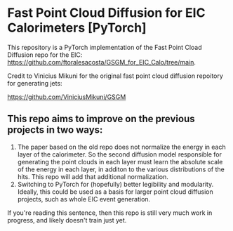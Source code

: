
# Fast Point Cloud Diffusion for EIC Calorimeters [PyTorch]
This repository is a PyTorch implementation of the Fast Point Cload Diffusion repo for the EIC: https://github.com/ftoralesacosta/GSGM_for_EIC_Calo/tree/main.

Credit to Vinicius Mikuni for the original fast point cloud diffusion repoitory for generating jets:

https://github.com/ViniciusMikuni/GSGM

## This repo aims to improve on the previous projects in two ways:

1. The paper based on the old repo does not normalize the energy in each layer of the calorimeter. So the second diffusion model responsible for generating the point clouds in each layer must learn the absolute scale of  the energy in each layer, in additon to the various distributions of  the hits. This repo will add that additional normalization.
2. Switching to PyTorch for (hopefully) better legibility and modularity. Ideally, this could be used as a basis for larger point cloud diffusion projects, such as whole EIC event generation.


If you're reading this sentence, then this repo is still very much work in progress, and likely doesn't train just yet.
